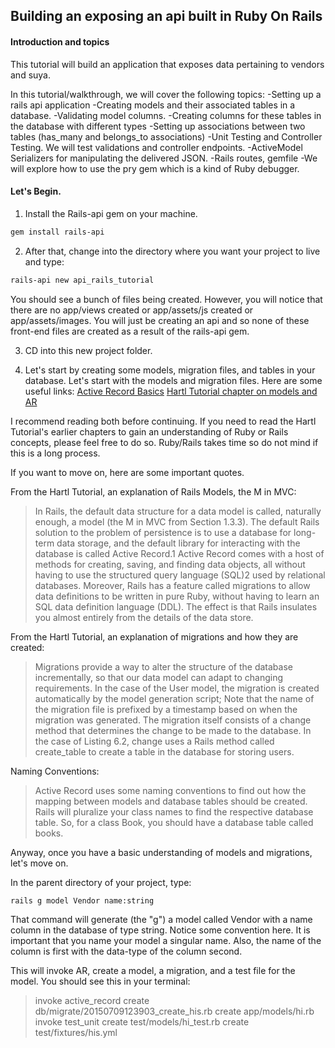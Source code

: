 ## Building an exposing an api built in Ruby On Rails

#### Introduction and topics
This tutorial will build an application that exposes data pertaining to vendors and suya.

In this tutorial/walkthrough, we will cover the following topics:
-Setting up a rails api application
-Creating models and their associated tables in a database.
-Validating model columns.
-Creating columns for these tables in the database with different types
-Setting up associations between two tables (has_many and belongs_to associations)
-Unit Testing and Controller Testing. We will test validations and controller endpoints.
-ActiveModel Serializers for manipulating the delivered JSON.
-Rails routes, gemfile
-We will explore how to use the pry gem which is a kind of Ruby debugger.


#### Let's Begin.

1. Install the Rails-api gem on your machine.
```Bash
gem install rails-api
```

2. After that, change into the directory where you want your project to live and type:

```Bash
rails-api new api_rails_tutorial
```

You should see a bunch of files being created. However, you will notice that there are no app/views created or app/assets/js created or app/assets/images. You will just be creating an api and so none of these front-end files are created as a result of the rails-api gem.

3. CD into this new project folder.

4. Let's start by creating some models, migration files, and tables in your database.
Let's start with the models and migration files.
Here are some useful links:
[Active Record Basics](http://guides.rubyonrails.org/active_record_basics.html)
[Hartl Tutorial chapter on models and AR](https://www.railstutorial.org/book/modeling_users)

I recommend reading both before continuing. If you need to read the Hartl Tutorial's earlier chapters to gain an understanding
of Ruby or Rails concepts, please feel free to do so. Ruby/Rails takes time so do not mind if this is a long process.  

If you want to move on, here are some important quotes.  

From the Hartl Tutorial, an explanation of Rails Models, the M in MVC:
> In Rails, the default data structure for a data model is called, naturally enough, a model (the M in MVC from Section 1.3.3). The default Rails solution to the problem of persistence is to use a database for long-term data storage, and the default library for interacting with the database is called Active Record.1 Active Record comes with a host of methods for creating, saving, and finding data objects, all without having to use the structured query language (SQL)2 used by relational databases. Moreover, Rails has a feature called migrations to allow data definitions to be written in pure Ruby, without having to learn an SQL data definition language (DDL). The effect is that Rails insulates you almost entirely from the details of the data store.

From the Hartl Tutorial, an explanation of migrations and how they are created:
> Migrations provide a way to alter the structure of the database incrementally, so that our data model can adapt to changing requirements. In the case of the User model, the migration is created automatically by the model generation script;
> Note that the name of the migration file is prefixed by a timestamp based on when the migration was generated.
> The migration itself consists of a change method that determines the change to be made to the database. In the case of Listing 6.2, change uses a Rails method called create_table to create a table in the database for storing users.

Naming Conventions:
> Active Record uses some naming conventions to find out how the mapping between models and database tables should be created. Rails will pluralize your class names to find the respective database table. So, for a class Book, you should have a database table called books.


Anyway, once you have a basic understanding of models and migrations, let's move on.

In the parent directory of your project, type:
```Bash
rails g model Vendor name:string
```

That command will generate (the "g") a model called Vendor with a name column in the database of type string. Notice some convention here. It is important that you name your model a singular name. Also, the name of the column is first with the data-type of the column second.

This will invoke AR, create a model, a migration, and a test file for the model.
You should see this in your terminal:

> invoke  active_record
      create    db/migrate/20150709123903_create_his.rb
      create    app/models/hi.rb
      invoke    test_unit
      create      test/models/hi_test.rb
      create      test/fixtures/his.yml
